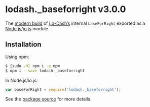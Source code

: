 # lodash._baseforright v3.0.0

The [modern build](https://github.com/lodash/lodash/wiki/Build-Differences) of [Lo-Dash’s](https://lodash.com/) internal `baseForRight` exported as a [Node.js](http://nodejs.org/)/[io.js](https://iojs.org/) module.

## Installation

Using npm:

```bash
$ {sudo -H} npm i -g npm
$ npm i --save lodash._baseforright
```

In Node.js/io.js:

```js
var baseForRight = require('lodash._baseforright');
```

See the [package source](https://github.com/lodash/lodash/blob/3.0.0-npm-packages/lodash._baseforright) for more details.
